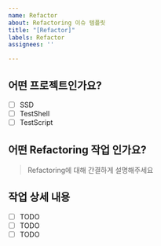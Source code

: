 ```yaml
---
name: Refactor
about: Refactoring 이슈 템플릿
title: "[Refactor]"
labels: Refactor
assignees: ''

---
```


## 어떤 프로젝트인가요?
- [ ] SSD
- [ ] TestShell
- [ ] TestScript

## 어떤 Refactoring 작업 인가요?
> Refactoring에 대해 간결하게 설명해주세요

## 작업 상세 내용
- [ ] TODO
- [ ] TODO
- [ ] TODO
